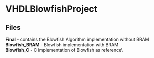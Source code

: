# VHDLBlowfishProject

Files
-------------
**Final** - contains the Blowfish Algorithm implementation without BRAM\
**Blowfish_BRAM** - Blowfish implementation with BRAM \
**Blowfish_C** - C implementation of Blowfish as reference\
